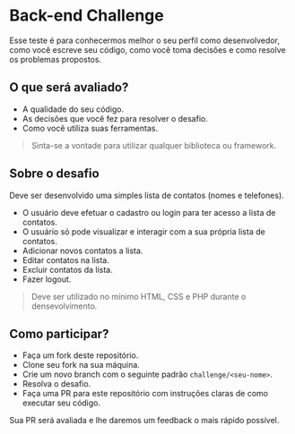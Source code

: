 # Back-end Challenge

Esse teste é para conhecermos melhor o seu perfil como desenvolvedor, como você escreve seu código, como você toma decisões e como resolve os problemas propostos.

## O que será avaliado?

- A qualidade do seu código.
- As decisões que você fez para resolver o desafio.
- Como você utiliza suas ferramentas.

> Sinta-se a vontade para utilizar qualquer biblioteca ou framework.

## Sobre o desafio

Deve ser desenvolvido uma simples lista de contatos (nomes e telefones).

- O usuário deve efetuar o cadastro ou login para ter acesso a lista de contatos.
- O usuário só pode visualizar e interagir com a sua própria lista de contatos.
- Adicionar novos contatos a lista.
- Editar contatos na lista.
- Excluir contatos da lista.
- Fazer logout.

> Deve ser utilizado no mínimo HTML, CSS e PHP durante o densevolvimento.

## Como participar?

- Faça um fork deste repositório.
- Clone seu fork na sua máquina.
- Crie um novo branch com o seguinte padrão `challenge/<seu-nome>`.
- Resolva o desafio.
- Faça uma PR para este repositório com instruções claras de como executar seu código.

Sua PR será avaliada e lhe daremos um feedback o mais rápido possível.
